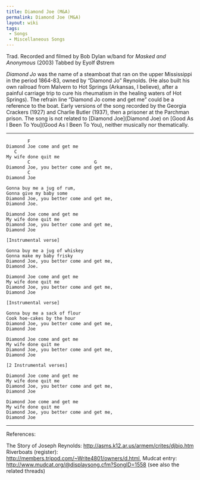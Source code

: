 ```yaml
---
title: Diamond Joe (M&A)
permalink: Diamond Joe (M&A)
layout: wiki
tags:
 - Songs
 - Miscellaneous Songs
---
```


Trad.
Recorded and filmed by Bob Dylan w/band for *Masked and Anonymous*
(2003)
Tabbed by Eyolf Østrem

*Diamond Jo* was the name of a steamboat that ran on the upper
Mississippi in the period 1864-83, owned by “Diamond Jo” Reynolds. (He
also built his own railroad from Malvern to Hot Springs (Arkansas, I
believe), after a painful carriage trip to cure his rheumatism in the
healing waters of Hot Springs). The refrain line “Diamond Jo come and
get me” could be a reference to the boat.
Early versions of the song recorded by the Georgia Crackers (1927) and
Charlie Butler (1937), then a prisoner at the Parchman prison.
The song is not related to [Diamond Joe](Diamond Joe) on
[Good As I Been To You](Good As I Been To You), neither
musically nor thematically.

* * * * *

            F
    Diamond Joe come and get me
       C
    My wife done quit me
            C                        G
    Diamond Joe, you better come and get me,
            C
    Diamond Joe

    Gonna buy me a jug of rum,
    Gonna give my baby some
    Diamond Joe, you better come and get me,
    Diamond Joe.

    Diamond Joe come and get me
    My wife done quit me
    Diamond Joe, you better come and get me,
    Diamond Joe

    [Instrumental verse]

    Gonna buy me a jug of whiskey
    Gonna make my baby frisky
    Diamond Joe, you better come and get me,
    Diamond Joe.

    Diamond Joe come and get me
    My wife done quit me
    Diamond Joe, you better come and get me,
    Diamond Joe

    [Instrumental verse]

    Gonna buy me a sack of flour
    Cook hoe-cakes by the hour
    Diamond Joe, you better come and get me,
    Diamond Joe

    Diamond Joe come and get me
    My wife done quit me
    Diamond Joe, you better come and get me,
    Diamond Joe

    [2 Instrumental verses]

    Diamond Joe come and get me
    My wife done quit me
    Diamond Joe, you better come and get me,
    Diamond Joe

    Diamond Joe come and get me
    My wife done quit me
    Diamond Joe, you better come and get me,
    Diamond Joe

* * * * *

References:

The Story of Joseph Reynolds:
[<http://asms.k12.ar.us/armem/crites/djbio.htm>](http://asms.k12.ar.us/armem/crites/djbio.htm)
Riverboats (register):
[<http://members.tripod.com/~Write4801/owners/d.html>](http://members.tripod.com/~Write4801/owners/d.html),
Mudcat entry:
[<http://www.mudcat.org/@displaysong.cfm?SongID=1558>](http://www.mudcat.org/@displaysong.cfm?SongID=1558)
(see also the related threads)
